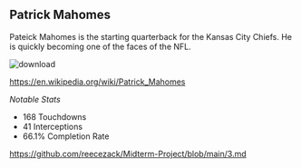 ## Patrick Mahomes 

Pateick Mahomes is the starting quarterback for the Kansas City Chiefs. He is quickly becoming one of the faces of the NFL.

![download](https://user-images.githubusercontent.com/116388846/197345620-31e07bc9-7f71-4f1c-b9c6-da48d57ad64a.jpeg)

https://en.wikipedia.org/wiki/Patrick_Mahomes

*Notable Stats*

- 168 Touchdowns
- 41 Interceptions
- 66.1% Completion Rate

https://github.com/reecezack/Midterm-Project/blob/main/3.md

 

